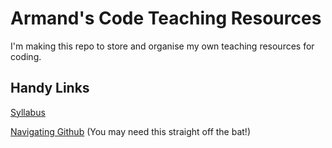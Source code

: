 # Armand's Code Teaching Resources
I'm making this repo to store and organise my own teaching resources for coding.

## Handy Links
[Syllabus](Syllabus.md)

[Navigating Github](Git/NavigatingGitHub.md) (You may need this straight off the bat!)

